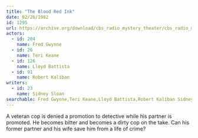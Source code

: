 ```yaml
---
title: "The Blood Red Ink"
date: 02/26/1982
id: 1295
url: https://archive.org/download/cbs_radio_mystery_theater/cbs_radio_mystery_theater-1251-1300.zip/cbs_radio_mystery_theater-1251-1300%2Fcbsrmt_1295_the_blood_red_ink.mp3
actors:  
  - id: 204
    name: Fred Gwynne  
  - id: 26
    name: Teri Keane  
  - id: 126
    name: Lloyd Battista  
  - id: 91
    name: Robert Kaliban
writers:  
  - id: 23
    name: Sidney Sloan
searchable: Fred Gwynne,Teri Keane,Lloyd Battista,Robert Kaliban Sidney Sloan
---
```

A veteran cop is denied a promotion to detective while his partner is promoted. He becomes bitter and becomes a dirty cop on the take. Can his former partner and his wife save him from a life of crime?